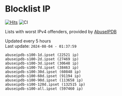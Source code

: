 # Blocklist IP

[![Hits](https://hits.seeyoufarm.com/api/count/incr/badge.svg?url=https%3A%2F%2Fgithub.com%2Fborestad%2Fblocklist-ip%2F&count_bg=%2379C83D&title_bg=%23555555&icon=&icon_color=%23E7E7E7&title=hits&edge_flat=false)](https://hits.seeyoufarm.com)  ![CI](https://img.shields.io/github/workflow/status/borestad/blocklist-ip/CI?style=flat-square)

Lists with worst IPv4 offenders, provided by [AbuseIPDB](https://www.abuseipdb.com/)

<!-- FOOTER-PLACEHOLDER -->
Updated every 5 hours<br>
Last update: `2024-08-04 - 01:37:59`
```
abuseipdb-s100-1d.ipset (22521 ip)
abuseipdb-s100-2d.ipset (27469 ip)
abuseipdb-s100-3d.ipset (30648 ip)
abuseipdb-s100-7d.ipset (38463 ip)
abuseipdb-s100-30d.ipset (60848 ip)
abuseipdb-s100-60d.ipset (91194 ip)
abuseipdb-s100-90d.ipset (113658 ip)
abuseipdb-s100-120d.ipset (132515 ip)
abuseipdb-s100-all.ipset (597460 ip)
```
